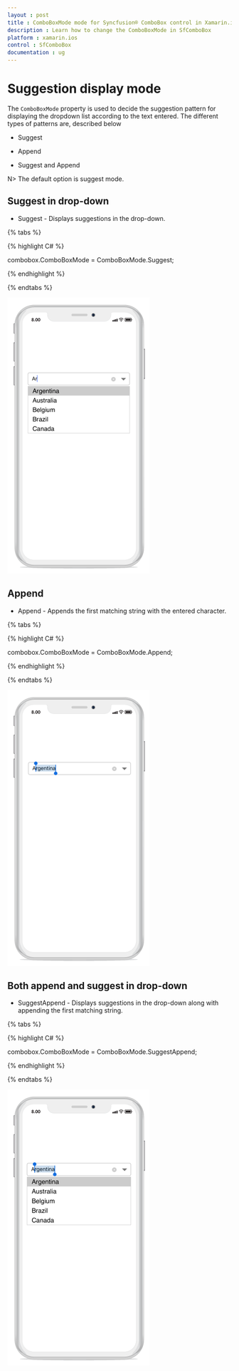 ```yaml
---
layout : post
title : ComboBoxMode mode for Syncfusion® ComboBox control in Xamarin.iOS
description : Learn how to change the ComboBoxMode in SfComboBox 
platform : xamarin.ios
control : SfComboBox
documentation : ug
---
```


# Suggestion display mode

The `ComboBoxMode` property is used to decide the suggestion pattern for displaying the dropdown list according to the text entered. The different types of patterns are, described below

* Suggest

* Append

* Suggest and Append

N> The default option is suggest mode.

## Suggest in drop-down 

* Suggest - Displays suggestions in the drop-down.

{% tabs %}

{% highlight C# %}
	
combobox.ComboBoxMode = ComboBoxMode.Suggest;	

{% endhighlight %}

{% endtabs %}

![](images/suggest.png)

## Append

* Append - Appends the first matching string with the entered character.

{% tabs %}

{% highlight C# %}
	
combobox.ComboBoxMode = ComboBoxMode.Append;

{% endhighlight %}

{% endtabs %}

![](images/append.png)

## Both append and suggest in drop-down
	
* SuggestAppend - Displays suggestions in the drop-down along with appending the first matching string.

{% tabs %}

{% highlight C# %}
	
combobox.ComboBoxMode = ComboBoxMode.SuggestAppend;

{% endhighlight %}

{% endtabs %}

![](images/suggestappend.png)
 
